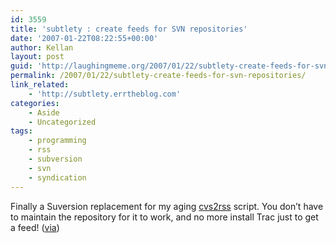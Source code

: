 ```yaml
---
id: 3559
title: 'subtlety : create feeds for SVN repositories'
date: '2007-01-22T08:22:55+00:00'
author: Kellan
layout: post
guid: 'http://laughingmeme.org/2007/01/22/subtlety-create-feeds-for-svn-repositories/'
permalink: /2007/01/22/subtlety-create-feeds-for-svn-repositories/
link_related:
    - 'http://subtlety.errtheblog.com'
categories:
    - Aside
    - Uncategorized
tags:
    - programming
    - rss
    - subversion
    - svn
    - syndication
---
```


Finally a Suversion replacement for my aging [cvs2rss](http://laughingmeme.org/cvs2rss) script. You don’t have to maintain the repository for it to work, and no more install Trac just to get a feed! ([via](http://simonwillison.net/))